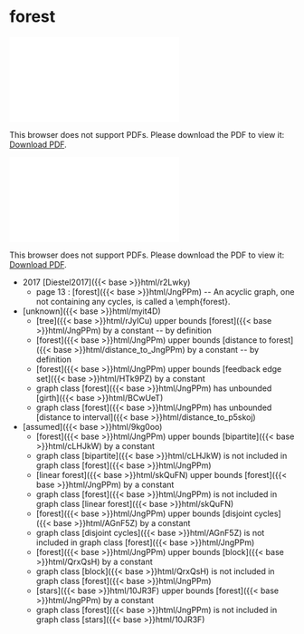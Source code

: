 # forest




<object data="../local_JngPPm.pdf" type="application/pdf" width="100%" height="480px"><embed src="../local_JngPPm.pdf"><p>This browser does not support PDFs. Please download the PDF to view it: <a href="../local_JngPPm.pdf">Download PDF</a>.</p></embed></object>


<object data="../inclusions_JngPPm.pdf" type="application/pdf" width="100%" height="480px"><embed src="../inclusions_JngPPm.pdf"><p>This browser does not support PDFs. Please download the PDF to view it: <a href="../inclusions_JngPPm.pdf">Download PDF</a>.</p></embed></object>

* 2017 [Diestel2017]({{< base >}}html/r2Lwky)
    * page 13 : [forest]({{< base >}}html/JngPPm) -- An acyclic graph, one not containing any cycles, is called a \emph{forest}.
*  [unknown]({{< base >}}html/myit4D)
    * [tree]({{< base >}}html/rJyICu) upper bounds [forest]({{< base >}}html/JngPPm) by a constant -- by definition
    * [forest]({{< base >}}html/JngPPm) upper bounds [distance to forest]({{< base >}}html/distance_to_JngPPm) by a constant -- by definition
    * [forest]({{< base >}}html/JngPPm) upper bounds [feedback edge set]({{< base >}}html/HTk9PZ) by a constant
    * graph class [forest]({{< base >}}html/JngPPm) has unbounded [girth]({{< base >}}html/BCwUeT)
    * graph class [forest]({{< base >}}html/JngPPm) has unbounded [distance to interval]({{< base >}}html/distance_to_p5skoj)
*  [assumed]({{< base >}}html/9kg0oo)
    * [forest]({{< base >}}html/JngPPm) upper bounds [bipartite]({{< base >}}html/cLHJkW) by a constant
    * graph class [bipartite]({{< base >}}html/cLHJkW) is not included in graph class [forest]({{< base >}}html/JngPPm)
    * [linear forest]({{< base >}}html/skQuFN) upper bounds [forest]({{< base >}}html/JngPPm) by a constant
    * graph class [forest]({{< base >}}html/JngPPm) is not included in graph class [linear forest]({{< base >}}html/skQuFN)
    * [forest]({{< base >}}html/JngPPm) upper bounds [disjoint cycles]({{< base >}}html/AGnF5Z) by a constant
    * graph class [disjoint cycles]({{< base >}}html/AGnF5Z) is not included in graph class [forest]({{< base >}}html/JngPPm)
    * [forest]({{< base >}}html/JngPPm) upper bounds [block]({{< base >}}html/QrxQsH) by a constant
    * graph class [block]({{< base >}}html/QrxQsH) is not included in graph class [forest]({{< base >}}html/JngPPm)
    * [stars]({{< base >}}html/10JR3F) upper bounds [forest]({{< base >}}html/JngPPm) by a constant
    * graph class [forest]({{< base >}}html/JngPPm) is not included in graph class [stars]({{< base >}}html/10JR3F)